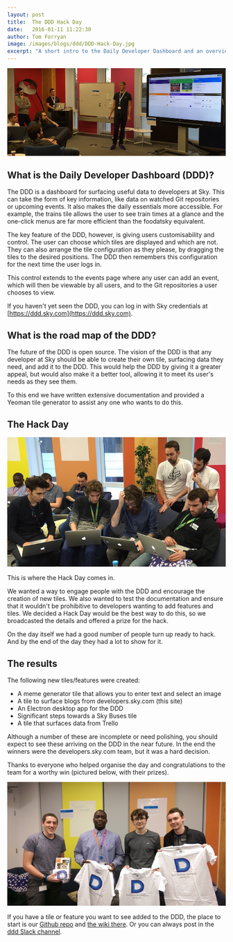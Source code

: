 ```yaml
---
layout: post
title:  The DDD Hack Day
date:   2016-01-11 11:22:30
author: Tom Forryan
image: /images/blogs/ddd/DDD-Hack-Day.jpg
excerpt: "A short intro to the Daily Developer Dashboard and an overview of their Hack Day on 08/01/2016"
---
```

![Hack Day](/images/blogs/ddd/DDD-Hack-Day.jpg)

## What is the Daily Developer Dashboard (DDD)?
The DDD is a dashboard for surfacing useful data to developers at Sky. This can take the form of key information, like data on watched Git repositories or upcoming events. It also makes the daily essentials more accessible.  For example, the trains tile allows the user to see train times at a glance and the one-click menus are far more efficient than the foodatsky equivalent.  
  
The key feature of the DDD, however, is giving users customisability and control.  The user can choose which tiles are displayed and which are not. They can also arrange the tile configuration as they please, by dragging the tiles to the desired positions. The DDD then remembers this configuration for the next time the user logs in.  
  
This control extends to the events page where any user can add an event, which will then be viewable by all users, and to the Git repositories a user chooses to view.  
  
If you haven't yet seen the DDD, you can log in with Sky credentials at [https://ddd.sky.com](https://ddd.sky.com).  
  
## What is the road map of the DDD?
The future of the DDD is open source. The vision of the DDD is that any developer at Sky should be able to create their own tile, surfacing data they need, and add it to the DDD. This would help the DDD by giving it a greater appeal, but would also make it a better tool, allowing it to meet its user's needs as they see them.  
  
To this end we have written extensive documentation and provided a Yeoman tile generator to assist any one who wants to do this.   

## The Hack Day
![Hard at work](/images/blogs/ddd/hard-at-work.jpg)  
  
This is where the Hack Day comes in.  
  
We wanted a way to engage people with the DDD and encourage the creation of new tiles. We also wanted to test the documentation and ensure that it wouldn't be prohibitive to developers wanting to add features and tiles. We decided a Hack Day would be the best way to do this, so we broadcasted the details and offered a prize for the hack.    
  
On the day itself we had a good number of people turn up ready to hack. And by the end of the day they had a lot to show for it.  
  
## The results
The following new tiles/features were created:  

* A meme generator tile that allows you to enter text and select an image
* A tile to surface blogs from developers.sky.com (this site)
* An Electron desktop app for the DDD
* Significant steps towards a Sky Buses tile
* A tile that surfaces data from Trello
  
Although a number of these are incomplete or need polishing, you should expect to see these arriving on the DDD in the near future. In the end the winners were the developers.sky.com team, but it was a hard decision.  
  
Thanks to everyone who helped organise the day and congratulations to the team for a worthy win (pictured below, with their prizes).

![The winners](/images/blogs/ddd/winners.jpg)  
  
If you have a tile or feature you want to see added to the DDD, the place to start is our [Github repo](https://github.com/) and [the wiki there](https://github.com/sky-uk/ddd/wiki). Or you can always post in the [ddd Slack channel](https://sky.slack.com/messages/ddd/team/).  

